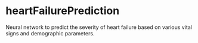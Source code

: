 # heartFailurePrediction
Neural network to predict the severity of heart failure based on various vital signs and demographic parameters.
